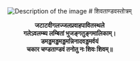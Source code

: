 <div align="center">
<img src="https://media.licdn.com/dms/image/D4D16AQHsR1VL96G2ew/profile-displaybackgroundimage-shrink_350_1400/0/1699772699852?e=1707955200&v=beta&t=vVbNYBBh_bv3t16lzkbD65S_ngBstpvwh1dlt4WbCEc" alt="Description of the image">
# शिवताण्डवस्तोत्रम्

**जटाटवीगलज्जलप्रवाहपावितस्थले**  
**गलेऽवलम्ब्य लम्बितां भुजङ्गतुङ्गमालिकाम्।**  
**डमड्डमड्डमड्डमन्निनादवड्डमर्वयं**  
**चकार चण्डताण्डवं तनोतु नः शिवः शिवम्॥**

</div>
